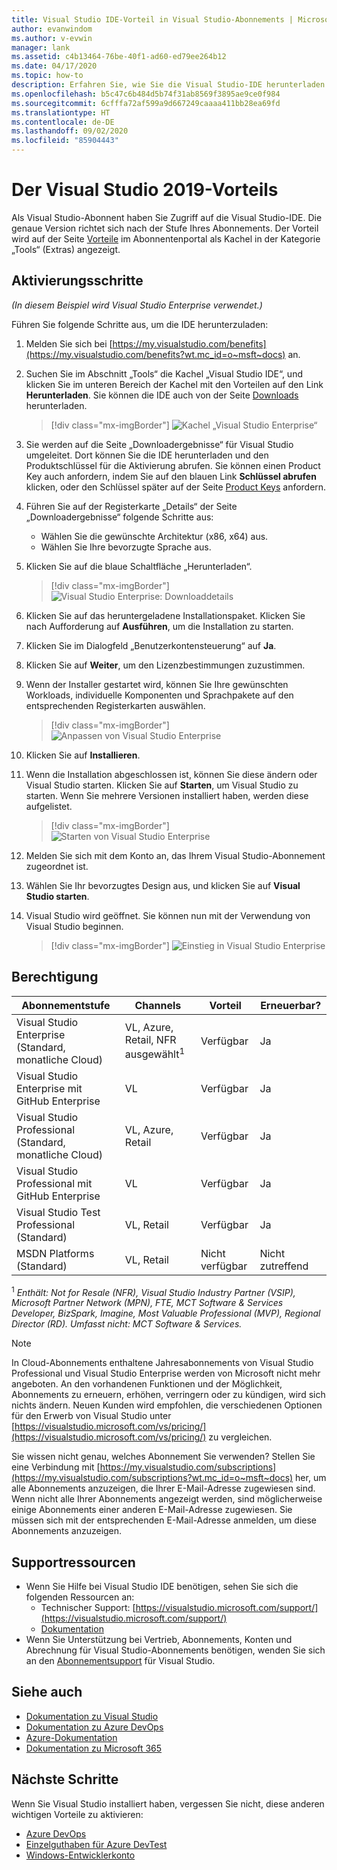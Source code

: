 ```yaml
---
title: Visual Studio IDE-Vorteil in Visual Studio-Abonnements | Microsoft-Dokumentation
author: evanwindom
ms.author: v-evwin
manager: lank
ms.assetid: c4b13464-76be-40f1-ad60-ed79ee264b12
ms.date: 04/17/2020
ms.topic: how-to
description: Erfahren Sie, wie Sie die Visual Studio-IDE herunterladen und installieren, die in Ihrem Visual Studio-Abonnement enthalten ist.
ms.openlocfilehash: b5c47c6b484d5b74f31ab8569f3895ae9ce0f984
ms.sourcegitcommit: 6cfffa72af599a9d667249caaaa411bb28ea69fd
ms.translationtype: HT
ms.contentlocale: de-DE
ms.lasthandoff: 09/02/2020
ms.locfileid: "85904443"
---
```

# <a name="the-visual-studio-2019-benefit"></a>Der Visual Studio 2019-Vorteils

Als Visual Studio-Abonnent haben Sie Zugriff auf die Visual Studio-IDE.  Die genaue Version richtet sich nach der Stufe Ihres Abonnements.  Der Vorteil wird auf der Seite [Vorteile](https://my.visualstudio.com/benefits?wt.mc_id=o~msft~docs) im Abonnentenportal als Kachel in der Kategorie „Tools“ (Extras) angezeigt.

## <a name="activation-steps"></a>Aktivierungsschritte

*(In diesem Beispiel wird Visual Studio Enterprise verwendet.)*

Führen Sie folgende Schritte aus, um die IDE herunterzuladen:
1. Melden Sie sich bei [https://my.visualstudio.com/benefits](https://my.visualstudio.com/benefits?wt.mc_id=o~msft~docs) an.
2. Suchen Sie im Abschnitt „Tools“ die Kachel „Visual Studio IDE“, und klicken Sie im unteren Bereich der Kachel mit den Vorteilen auf den Link **Herunterladen**.  Sie können die IDE auch von der Seite [Downloads](https://my.visualstudio.com/downloads?wt.mc_id=o~msft~docs) herunterladen.
   > [!div class="mx-imgBorder"]
   > ![Kachel „Visual Studio Enterprise“](_img/vs-ide-experience/vs-ide-tile.png)

3. Sie werden auf die Seite „Downloadergebnisse“ für Visual Studio umgeleitet. Dort können Sie die IDE herunterladen und den Produktschlüssel für die Aktivierung abrufen. Sie können einen Product Key auch anfordern, indem Sie auf den blauen Link **Schlüssel abrufen** klicken, oder den Schlüssel später auf der Seite [Product Keys](https://my.visualstudio.com/productkeys) anfordern.
4. Führen Sie auf der Registerkarte „Details“ der Seite „Downloadergebnisse“ folgende Schritte aus:
   - Wählen Sie die gewünschte Architektur (x86, x64) aus.
   - Wählen Sie Ihre bevorzugte Sprache aus.
5. Klicken Sie auf die blaue Schaltfläche „Herunterladen“.
   > [!div class="mx-imgBorder"]
   > ![Visual Studio Enterprise: Downloaddetails](_img/vs-ide-experience/vs-ide-download-details.png)
6. Klicken Sie auf das heruntergeladene Installationspaket.  Klicken Sie nach Aufforderung auf **Ausführen**, um die Installation zu starten.
7. Klicken Sie im Dialogfeld „Benutzerkontensteuerung“ auf **Ja**.
8. Klicken Sie auf **Weiter**, um den Lizenzbestimmungen zuzustimmen.
9. Wenn der Installer gestartet wird, können Sie Ihre gewünschten Workloads, individuelle Komponenten und Sprachpakete auf den entsprechenden Registerkarten auswählen.
   > [!div class="mx-imgBorder"]
   > ![Anpassen von Visual Studio Enterprise](_img/vs-ide-experience/vs-ide-customize-install-cropped.png)

10. Klicken Sie auf **Installieren**.

11. Wenn die Installation abgeschlossen ist, können Sie diese ändern oder Visual Studio starten.  Klicken Sie auf **Starten**, um Visual Studio zu starten.  Wenn Sie mehrere Versionen installiert haben, werden diese aufgelistet.
    > [!div class="mx-imgBorder"]
    > ![Starten von Visual Studio Enterprise](_img/vs-ide-experience/vs-ide-versions.png)

12. Melden Sie sich mit dem Konto an, das Ihrem Visual Studio-Abonnement zugeordnet ist.

13. Wählen Sie Ihr bevorzugtes Design aus, und klicken Sie auf **Visual Studio starten**.

14. Visual Studio wird geöffnet. Sie können nun mit der Verwendung von Visual Studio beginnen.

    > [!div class="mx-imgBorder"]
    > ![Einstieg in Visual Studio Enterprise](_img/vs-ide-experience/vs-ide-start-cropped.png)


## <a name="eligibility"></a>Berechtigung

| Abonnementstufe                                                 |     Channels                                            | Vorteil                                                          | Erneuerbar?    |
|--------------------------------------------------------------------|---------------------------------------------------------|------------------------------------------------------------------|---------------|
| Visual Studio Enterprise (Standard, monatliche Cloud)   | VL, Azure, Retail, NFR ausgewählt<sup>1</sup> | Verfügbar       |  Ja          |
| Visual Studio Enterprise mit GitHub Enterprise   | VL | Verfügbar       |  Ja          |
| Visual Studio Professional (Standard, monatliche Cloud) | VL, Azure, Retail                                       | Verfügbar                                                            |  Ja          |
| Visual Studio Professional mit GitHub Enterprise | VL   | Verfügbar              |  Ja          |
| Visual Studio Test Professional (Standard)                         | VL, Retail                                              | Verfügbar                                             |  Ja         |
| MSDN Platforms (Standard)                                          | VL, Retail                                              | Nicht verfügbar                                              |  Nicht zutreffend          |

<sup>1</sup> *Enthält:  Not for Resale (NFR), Visual Studio Industry Partner (VSIP), Microsoft Partner Network (MPN), FTE, MCT Software & Services Developer, BizSpark, Imagine, Most Valuable Professional (MVP), Regional Director (RD).  Umfasst nicht: MCT Software & Services.*

> [!NOTE]
> In Cloud-Abonnements enthaltene Jahresabonnements von Visual Studio Professional und Visual Studio Enterprise werden von Microsoft nicht mehr angeboten. An den vorhandenen Funktionen und der Möglichkeit, Abonnements zu erneuern, erhöhen, verringern oder zu kündigen, wird sich nichts ändern. Neuen Kunden wird empfohlen, die verschiedenen Optionen für den Erwerb von Visual Studio unter [https://visualstudio.microsoft.com/vs/pricing/](https://visualstudio.microsoft.com/vs/pricing/) zu vergleichen.

Sie wissen nicht genau, welches Abonnement Sie verwenden?  Stellen Sie eine Verbindung mit [https://my.visualstudio.com/subscriptions](https://my.visualstudio.com/subscriptions?wt.mc_id=o~msft~docs) her, um alle Abonnements anzuzeigen, die Ihrer E-Mail-Adresse zugewiesen sind. Wenn nicht alle Ihrer Abonnements angezeigt werden, sind möglicherweise einige Abonnements einer anderen E-Mail-Adresse zugewiesen.  Sie müssen sich mit der entsprechenden E-Mail-Adresse anmelden, um diese Abonnements anzuzeigen.

## <a name="support-resources"></a>Supportressourcen
- Wenn Sie Hilfe bei Visual Studio IDE benötigen, sehen Sie sich die folgenden Ressourcen an:
  - Technischer Support: [https://visualstudio.microsoft.com/support/](https://visualstudio.microsoft.com/support/)
  - [Dokumentation](/visualstudio/)
- Wenn Sie Unterstützung bei Vertrieb, Abonnements, Konten und Abrechnung für Visual Studio-Abonnements benötigen, wenden Sie sich an den [Abonnementsupport](https://visualstudio.microsoft.com/subscriptions/support/) für Visual Studio.

## <a name="see-also"></a>Siehe auch
- [Dokumentation zu Visual Studio](https://docs.microsoft.com/visualstudio/)
- [Dokumentation zu Azure DevOps](https://docs.microsoft.com/azure/devops/)
- [Azure-Dokumentation](https://docs.microsoft.com/azure/)
- [Dokumentation zu Microsoft 365](https://docs.microsoft.com/microsoft-365/)

## <a name="next-steps"></a>Nächste Schritte
Wenn Sie Visual Studio installiert haben, vergessen Sie nicht, diese anderen wichtigen Vorteile zu aktivieren:
- [Azure DevOps](vs-azure-devops.md)
- [Einzelguthaben für Azure DevTest](vs-azure.md)
- [Windows-Entwicklerkonto](vs-windows-dev.md)
